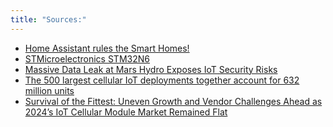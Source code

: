 ```yaml
---
title: "Sources:"
---
```

- [Home Assistant rules the Smart Homes!](https://www.youtube.com/watch?v=kCuA3EWLvIw)
- [STMicroelectronics STM32N6](https://www.mouser.com/new/stmicroelectronics/stm-stm32n6-mcus/)
- [Massive Data Leak at Mars Hydro Exposes IoT Security Risks](
https://informationsecuritybuzz.com/data-exposure-at-mars-hydro-highli-iot/)
- [The 500 largest cellular IoT deployments together account for 632 million units](
https://iotbusinessnews.com/2024/12/23/64060-the-500-largest-cellular-iot-deployments-together-account-for-632-million-units/)
- [Survival of the Fittest: Uneven Growth and Vendor Challenges Ahead as 2024’s IoT Cellular Module Market Remained Flat](https://iotbusinessnews.com/2025/02/12/94641-survival-of-the-fittest-uneven-growth-and-vendor-challenges-ahead-as-2024s-iot-cellular-module-market-remained-flat/)